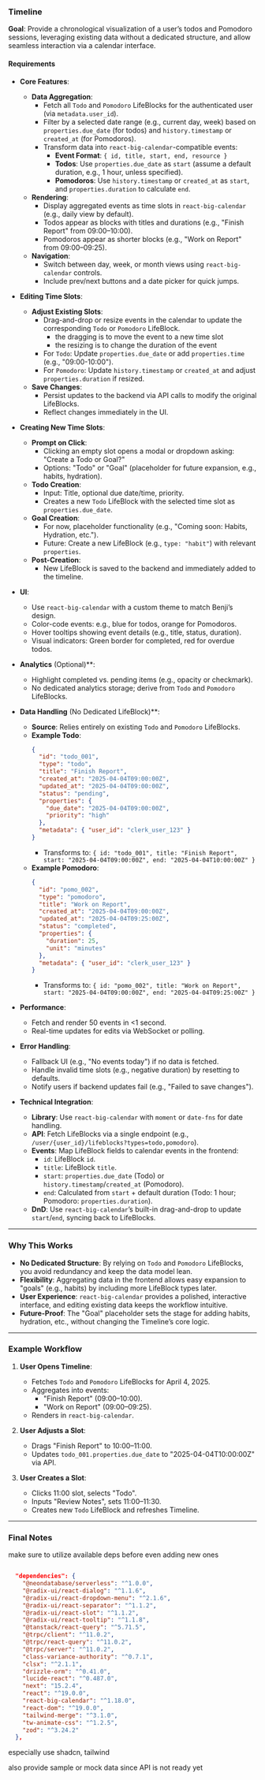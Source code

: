 ### Timeline

**Goal**: Provide a chronological visualization of a user’s todos and Pomodoro sessions, leveraging existing data without a dedicated structure, and allow seamless interaction via a calendar interface.

#### Requirements

- **Core Features**:

  - **Data Aggregation**:
    - Fetch all `Todo` and `Pomodoro` LifeBlocks for the authenticated user (via `metadata.user_id`).
    - Filter by a selected date range (e.g., current day, week) based on `properties.due_date` (for todos) and `history.timestamp` or `created_at` (for Pomodoros).
    - Transform data into `react-big-calendar`-compatible events:
      - **Event Format**: `{ id, title, start, end, resource }`
      - **Todos**: Use `properties.due_date` as `start` (assume a default duration, e.g., 1 hour, unless specified).
      - **Pomodoros**: Use `history.timestamp` or `created_at` as `start`, and `properties.duration` to calculate `end`.
  - **Rendering**:
    - Display aggregated events as time slots in `react-big-calendar` (e.g., daily view by default).
    - Todos appear as blocks with titles and durations (e.g., "Finish Report" from 09:00–10:00).
    - Pomodoros appear as shorter blocks (e.g., "Work on Report" from 09:00–09:25).
  - **Navigation**:
    - Switch between day, week, or month views using `react-big-calendar` controls.
    - Include prev/next buttons and a date picker for quick jumps.

- **Editing Time Slots**:

  - **Adjust Existing Slots**:
    - Drag-and-drop or resize events in the calendar to update the corresponding `Todo` or `Pomodoro` LifeBlock.
      - the dragging is to move the event to a new time slot
      - the resizing is to change the duration of the event
    - For `Todo`: Update `properties.due_date` or add `properties.time` (e.g., "09:00-10:00").
    - For `Pomodoro`: Update `history.timestamp` or `created_at` and adjust `properties.duration` if resized.
  - **Save Changes**:
    - Persist updates to the backend via API calls to modify the original LifeBlocks.
    - Reflect changes immediately in the UI.

- **Creating New Time Slots**:

  - **Prompt on Click**:
    - Clicking an empty slot opens a modal or dropdown asking: "Create a Todo or Goal?"
    - Options: "Todo" or "Goal" (placeholder for future expansion, e.g., habits, hydration).
  - **Todo Creation**:
    - Input: Title, optional due date/time, priority.
    - Creates a new `Todo` LifeBlock with the selected time slot as `properties.due_date`.
  - **Goal Creation**:
    - For now, placeholder functionality (e.g., "Coming soon: Habits, Hydration, etc.").
    - Future: Create a new LifeBlock (e.g., `type: "habit"`) with relevant `properties`.
  - **Post-Creation**:
    - New LifeBlock is saved to the backend and immediately added to the timeline.

- **UI**:

  - Use `react-big-calendar` with a custom theme to match Benji’s design.
  - Color-code events: e.g., blue for todos, orange for Pomodoros.
  - Hover tooltips showing event details (e.g., title, status, duration).
  - Visual indicators: Green border for completed, red for overdue todos.

- **Analytics** (Optional)\*\*:

  - Highlight completed vs. pending items (e.g., opacity or checkmark).
  - No dedicated analytics storage; derive from `Todo` and `Pomodoro` LifeBlocks.

- **Data Handling** (No Dedicated LifeBlock)\*\*:

  - **Source**: Relies entirely on existing `Todo` and `Pomodoro` LifeBlocks.
  - **Example Todo**:
    ```json
    {
      "id": "todo_001",
      "type": "todo",
      "title": "Finish Report",
      "created_at": "2025-04-04T09:00:00Z",
      "updated_at": "2025-04-04T09:00:00Z",
      "status": "pending",
      "properties": {
        "due_date": "2025-04-04T09:00:00Z",
        "priority": "high"
      },
      "metadata": { "user_id": "clerk_user_123" }
    }
    ```
    - Transforms to: `{ id: "todo_001", title: "Finish Report", start: "2025-04-04T09:00:00Z", end: "2025-04-04T10:00:00Z" }`
  - **Example Pomodoro**:
    ```json
    {
      "id": "pomo_002",
      "type": "pomodoro",
      "title": "Work on Report",
      "created_at": "2025-04-04T09:00:00Z",
      "updated_at": "2025-04-04T09:25:00Z",
      "status": "completed",
      "properties": {
        "duration": 25,
        "unit": "minutes"
      },
      "metadata": { "user_id": "clerk_user_123" }
    }
    ```
    - Transforms to: `{ id: "pomo_002", title: "Work on Report", start: "2025-04-04T09:00:00Z", end: "2025-04-04T09:25:00Z" }`

- **Performance**:

  - Fetch and render 50 events in <1 second.
  - Real-time updates for edits via WebSocket or polling.

- **Error Handling**:

  - Fallback UI (e.g., "No events today") if no data is fetched.
  - Handle invalid time slots (e.g., negative duration) by resetting to defaults.
  - Notify users if backend updates fail (e.g., "Failed to save changes").

- **Technical Integration**:
  - **Library**: Use `react-big-calendar` with `moment` or `date-fns` for date handling.
  - **API**: Fetch LifeBlocks via a single endpoint (e.g., `/user/{user_id}/lifeblocks?types=todo,pomodoro`).
  - **Events**: Map LifeBlock fields to calendar events in the frontend:
    - `id`: LifeBlock `id`.
    - `title`: LifeBlock `title`.
    - `start`: `properties.due_date` (Todo) or `history.timestamp`/`created_at` (Pomodoro).
    - `end`: Calculated from `start` + default duration (Todo: 1 hour; Pomodoro: `properties.duration`).
  - **DnD**: Use `react-big-calendar`’s built-in drag-and-drop to update `start`/`end`, syncing back to LifeBlocks.

---

### Why This Works

- **No Dedicated Structure**: By relying on `Todo` and `Pomodoro` LifeBlocks, you avoid redundancy and keep the data model lean.
- **Flexibility**: Aggregating data in the frontend allows easy expansion to "goals" (e.g., habits) by including more LifeBlock types later.
- **User Experience**: `react-big-calendar` provides a polished, interactive interface, and editing existing data keeps the workflow intuitive.
- **Future-Proof**: The "Goal" placeholder sets the stage for adding habits, hydration, etc., without changing the Timeline’s core logic.

---

### Example Workflow

1. **User Opens Timeline**:

   - Fetches `Todo` and `Pomodoro` LifeBlocks for April 4, 2025.
   - Aggregates into events:
     - "Finish Report" (09:00–10:00).
     - "Work on Report" (09:00–09:25).
   - Renders in `react-big-calendar`.

2. **User Adjusts a Slot**:

   - Drags "Finish Report" to 10:00–11:00.
   - Updates `todo_001.properties.due_date` to "2025-04-04T10:00:00Z" via API.

3. **User Creates a Slot**:
   - Clicks 11:00 slot, selects "Todo".
   - Inputs "Review Notes", sets 11:00–11:30.
   - Creates new `Todo` LifeBlock and refreshes Timeline.

---

### Final Notes

make sure to utilize available deps before even adding new ones

```json

  "dependencies": {
    "@neondatabase/serverless": "^1.0.0",
    "@radix-ui/react-dialog": "^1.1.6",
    "@radix-ui/react-dropdown-menu": "^2.1.6",
    "@radix-ui/react-separator": "^1.1.2",
    "@radix-ui/react-slot": "^1.1.2",
    "@radix-ui/react-tooltip": "^1.1.8",
    "@tanstack/react-query": "^5.71.5",
    "@trpc/client": "^11.0.2",
    "@trpc/react-query": "^11.0.2",
    "@trpc/server": "^11.0.2",
    "class-variance-authority": "^0.7.1",
    "clsx": "^2.1.1",
    "drizzle-orm": "^0.41.0",
    "lucide-react": "^0.487.0",
    "next": "15.2.4",
    "react": "^19.0.0",
    "react-big-calendar": "^1.18.0",
    "react-dom": "^19.0.0",
    "tailwind-merge": "^3.1.0",
    "tw-animate-css": "^1.2.5",
    "zod": "^3.24.2"
  },
```

especially use shadcn, tailwind

also provide sample or mock data since API is not ready yet

